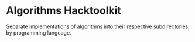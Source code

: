 Algorithms Hacktoolkit
======================

Separate implementations of algorithms into their respective subdirectories, by programming language.


